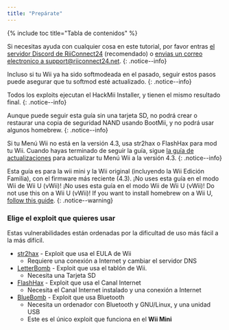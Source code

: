 ```yaml
---
title: "Prepárate"
---
```


{% include toc title="Tabla de contenidos" %}

Si necesitas ayuda con cualquier cosa en este tutorial, por favor entras [el servidor Discord de RiiConnect24](https://discord.gg/rc24) (recomendado) o [envias un correo electronico a support@riiconnect24.net](mailto:support@riiconnect24.net).
{: .notice--info}

Incluso si tu Wii ya ha sido softmodeada en el pasado, seguir estos pasos puede asegurar que tu softmod esté actualizado.
{: .notice--info}

Todos los exploits ejecutan el HackMii Installer, y tienen el mismo resultado final.
{: .notice--info}

Aunque puede seguir esta guía sin una tarjeta SD, no podrá crear o restaurar una copia de seguridad NAND usando BootMii, y no podrá usar algunos homebrew.
{: .notice--info}

Si tu Menú Wii no está en la versión 4.3, usa str2hax o FlashHax para mod tu Wii. Cuando hayas terminado de seguir la guía, sigue [la guía de actualizaciones](update) para actualizar tu Menú Wii a la versión 4.3.
{: .notice--info}

Esta guía es para la wii mini y la Wii original (incluyendo la Wii Edición Familia), con el firmware más reciente (4.3). ¡No uses esta guía en el modo Wii de Wii U (vWii)! ¡No uses esta guía en el modo Wii de Wii U (vWii)! Do not use this on a Wii U (vWii)! If you want to install homebrew on a Wii U, [follow this guide](https://wiiu.hacks.guide).
{: .notice--warning}

### Elige el exploit que quieres usar

Estas vulnerabilidades están ordenadas por la dificultad de uso más fácil a la más difícil.

- [str2hax](str2hax) - Exploit que usa el EULA de Wii
    * Requiere una conexión a Internet y cambiar el servidor DNS
- [LetterBomb](letterbomb) - Exploit que usa el tablón de Wii.
    * Necesita una Tarjeta SD
- [FlashHax](flashhax) - Exploit que usa el Canal Internet
    * Necesita el Canal Internet instalado y una conexión a Internet
- [BlueBomb](bluebomb) - Exploit que usa Bluetooth
    * Necesita un ordenador con Bluetooth y GNU/Linux, y una unidad USB
    * Este es el único exploit que funciona en el **Wii Mini**
